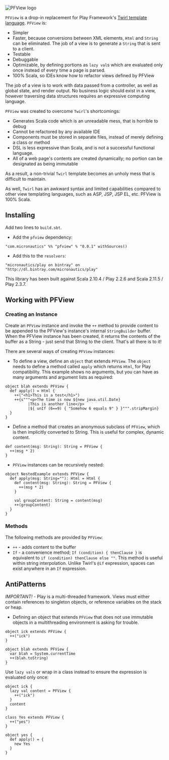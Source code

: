 ![PFView logo](https://raw.githubusercontent.com/mslinn/PFView/master/images/pfview_355x148.png "PFView Logo")

`PFView` is a drop-in replacement for Play Framework's [Twirl template language](https://github.com/playframework/twirlhttps://github.com/playframework/twirl).
`PFView` is:

 * Simpler
 * Faster, because conversions between XML elements, `Html` and `String` can be eliminated. The job of a view is to generate a `String` that is sent to a client.
 * Testable
 * Debuggable
 * Optimizable, by defining portions as `lazy val`s which are evaluated only once instead of every time a page is parsed.
 * 100% Scala, so IDEs know how to refactor views defined by PFView

The job of a view is to work with data passed from a controller, as well as global state, and render output.
No business logic should exist in a view, however traversing data structures requires an expressive computing language.

`PFView` was created to overcome `Twirl`'s shortcomings:
 * Generates Scala code which is an unreadable mess, that is horrible to debug
 * Cannot be refactored by any available IDE
 * Components must be stored in separate files, instead of merely defining a class or method
 * DSL is less expressive than Scala, and is not a successful functional language.
 * All of a web page's contents are created dynamically; no portion can be designated as being immutable

As a result, a non-trivial `Twirl` template becomes an unholy mess that is difficult to maintain.

As well, `Twirl` has an awkward syntax and limited capabilities compared to other view templating languages, such as ASP, JSP, JSP EL, etc.
PFView is 100% Scala.

## Installing ##

Add two lines to `build.sbt`.

 * Add the `pfview` dependency:
````
"com.micronautics" %% "pfview" % "0.0.1" withSources()
````

 * Add this to the `resolvers`:
````
"micronautics/play on bintray" on "http://dl.bintray.com/micronautics/play"
````

This library has been built against Scala 2.10.4 / Play 2.2.6 and Scala 2.11.5 / Play 2.3.7.

## Working with PFView ##
### Creating an Instance ###
Create an `PFView` instance and invoke the `++` method to provide content to be appended to the PFView's instance's internal `StringBuilder` buffer.
When the PFView instance has been created, it returns the contents of the buffer as a String - just send that String to the client.
That's all there is to it!

There are several ways of creating `PFView` instances:

 * To define a view, define an `object` that extends `PFView`.
    The `object` needs to define a method called `apply` which returns `Html`, for Play compatibility. This example shows  no arguments, but you can have as many arguments and argument lists as required:
````
object blah extends PFView {
  def apply() = Html {
    ++("<h1>This is a test</h1>")
    ++{s"""<p>The time is now ${new java.util.Date}
          |This is another line</p>
          |${ unIf (6==9) { "Somehow 6 equals 9" } }""".stripMargin}
  }
}
````

 * Define a method that creates an anonymous subclass of `PFView`, which is then implicitly converted to String. This is useful for complex, dynamic content.

````
def content(msg: String): String = PFView {
  ++(msg * 2)
}
````

* `PFView` instances can be recursively nested:
````
object NestedExample extends PFView {
  def apply(msg: String=""): Html = Html {
    def content(msg: String): String = PFView {
      ++(msg * 2)
    }

    val groupContent: String = content(msg)
    ++(groupContent)
  }
}
````

### Methods ###
The following methods are provided by `PFView`:

 * `++` - adds content to the buffer
 * `If` - a convenience method; `If (condition) { thenClause }` is equivalent to `if (condition) thenClause else ""`.
This method is useful within string interpolation. Unlike Twirl's `@if` expression, spaces can exist anywhere in an `If` expression.

## AntiPatterns ##
*IMPORTANT!* - Play is a multi-threaded framework. Views must either contain references to singleton objects, or reference variables on the stack or heap.

 * Defining an object that extends `PFView` that does not use immutable objects in a multithreading environment is asking for trouble.

````
object ick extends PFView {
  ++("ick")
}

object blah extends PFView {
  var blah = System.currentTime
  ++(blah.toString)
}
````

Use `lazy vals` or wrap in a class instead to ensure the expression is evaluated only once:

````
object ick {
  lazy val content = PFView {
    ++("ick")
  }
  content
}

class Yes extends PFView {
  ++("yes")
}

object yes {
  def apply() = {
    new Yes
  }
}
````

